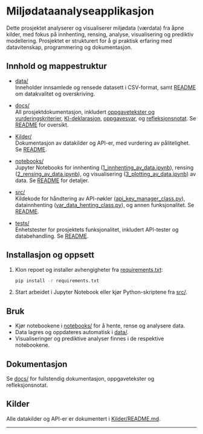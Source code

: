 # Miljødataanalyseapplikasjon

Dette prosjektet analyserer og visualiserer miljødata (værdata) fra åpne kilder, med fokus på innhenting, rensing, analyse, visualisering og prediktiv modellering. Prosjektet er strukturert for å gi praktisk erfaring med datavitenskap, programmering og dokumentasjon.

## Innhold og mappestruktur

- [data/](proj_environment/data/)  
  Inneholder innsamlede og rensede datasett i CSV-format, samt [README](proj_environment/data/README.md) om datakvalitet og overskriving.

- [docs/](proj_environment/docs/)  
  All prosjektdokumentasjon, inkludert [oppgavetekster og vurderingskriterier](proj_environment/docs/tasks/), [KI-deklarasjon](proj_environment/docs/KI/), [oppgavesvar](proj_environment/docs/Oppgavesvar/), og [refleksjonsnotat](proj_environment/docs/Refleksjonsnotat/). Se [README](proj_environment/docs/README.md) for oversikt.

- [Kilder/](proj_environment/Kilder/)  
  Dokumentasjon av datakilder og API-er, med vurdering av pålitelighet. Se [README](proj_environment/Kilder/README.md).

- [notebooks/](proj_environment/notebooks/)  
  Jupyter Notebooks for innhenting ([1_innhenting_av_data.ipynb](proj_environment/notebooks/1_innhenting_av_data.ipynb)), rensing ([2_rensing_av_data.ipynb](proj_environment/notebooks/2_rensing_av_data.ipynb)), og visualisering ([3_plotting_av_data.ipynb](proj_environment/notebooks/3_plotting_av_data.ipynb)) av data. Se [README](proj_environment/notebooks/README.md) for detaljer.

- [src/](proj_environment/src/)  
  Kildekode for håndtering av API-nøkler ([api_key_manager_class.py](proj_environment/src/api_key_manager_class.py)), datainnhenting ([var_data_henting_class.py](proj_environment/src/var_data_henting_class.py)), og annen funksjonalitet. Se [README](proj_environment/src/README.md).

- [tests/](proj_environment/tests/)  
  Enhetstester for prosjektets funksjonalitet, inkludert API-tester og databehandling. Se [README](proj_environment/tests/README.md).

## Installasjon og oppsett

1. Klon repoet og installer avhengigheter fra [requirements.txt](requirements.txt):

   ```sh
   pip install -r requirements.txt
   ```

2. Start arbeidet i Jupyter Notebook eller kjør Python-skriptene fra [src/](proj_environment/src/).

## Bruk

- Kjør notebookene i [notebooks/](proj_environment/notebooks/) for å hente, rense og analysere data.
- Data lagres og oppdateres automatisk i [data/](proj_environment/data/).
- Visualiseringer og prediktive analyser finnes i de respektive notebookene.

## Dokumentasjon

Se [docs/](proj_environment/docs/) for fullstendig dokumentasjon, oppgavetekster og refleksjonsnotat.

## Kilder

Alle datakilder og API-er er dokumentert i [Kilder/README.md](proj_environment/Kilder/README.md).

---